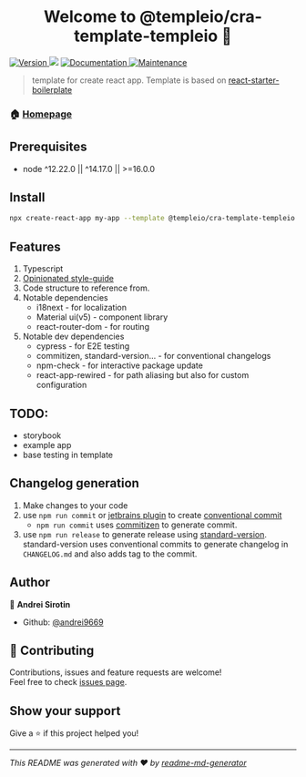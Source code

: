 <h1 align="center">Welcome to @templeio/cra-template-templeio 👋</h1>
<p>
  <a href="https://www.npmjs.com/package/@templeio/cra-template-templeio" target="_blank">
    <img alt="Version" src="https://img.shields.io/npm/v/@templeio/cra-template-templeio.svg">
  </a>
  <img src="https://img.shields.io/badge/node-%5E12.22.0%20%7C%7C%20%5E14.17.0%20%7C%7C%20%3E%3D16.0.0-blue.svg" />
  <a href="https://github.com/andrei9669/templeio#readme" target="_blank">
    <img alt="Documentation" src="https://img.shields.io/badge/documentation-yes-brightgreen.svg" />
  </a>
  <a href="https://github.com/andrei9669/templeio/graphs/commit-activity" target="_blank">
    <img alt="Maintenance" src="https://img.shields.io/badge/Maintained%3F-yes-green.svg" />
  </a>
</p>

> template for create react app.
> Template is based on [react-starter-boilerplate](https://github.com/TheSoftwareHouse/react-starter-boilerplate)

### 🏠 [Homepage](https://github.com/andrei9669/templeio)

## Prerequisites

- node ^12.22.0 || ^14.17.0 || >=16.0.0

## Install

```sh
npx create-react-app my-app --template @templeio/cra-template-templeio
```

## Features
1. Typescript
2. [Opinionated style-guide](https://github.com/andrei9669/templeio/tree/main/packages/eslint-config-templeio)
3. Code structure to reference from.
4. Notable dependencies
   - i18next - for localization
   - Material ui(v5) - component library
   - react-router-dom - for routing
5. Notable dev dependencies
   - cypress - for E2E testing
   - commitizen, standard-version... - for conventional changelogs
   - npm-check - for interactive package update
   - react-app-rewired - for path aliasing but also for custom configuration

## TODO:
- storybook
- example app
- base testing in template

## Changelog generation
1. Make changes to your code
2. use `npm run commit` or [jetbrains plugin](https://plugins.jetbrains.com/plugin/7499-gittoolbox) to create [conventional commit](https://www.conventionalcommits.org/en/v1.0.0/)
   - `npm run commit` uses [commitizen](https://github.com/commitizen/cz-cli) to generate commit.
3. use `npm run release` to generate release using [standard-version](https://www.npmjs.com/package/standard-version).
   standard-version uses conventional commits to generate changelog in `CHANGELOG.md` and also adds tag to the commit.

## Author

👤 **Andrei Sirotin**

* Github: [@andrei9669](https://github.com/andrei9669)

## 🤝 Contributing

Contributions, issues and feature requests are welcome!<br />Feel free to check [issues page](https://github.com/andrei9669/templeio/issues). 

## Show your support

Give a ⭐️ if this project helped you!

***
_This README was generated with ❤️ by [readme-md-generator](https://github.com/kefranabg/readme-md-generator)_
